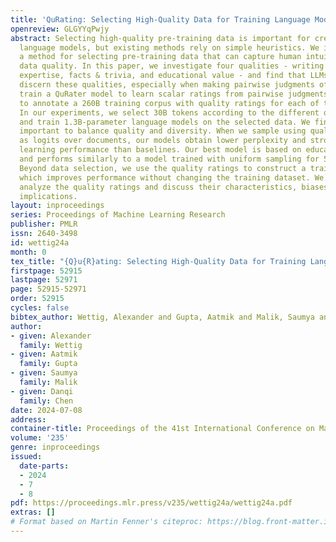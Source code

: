 ```yaml
---
title: 'QuRating: Selecting High-Quality Data for Training Language Models'
openreview: GLGYYqPwjy
abstract: Selecting high-quality pre-training data is important for creating capable
  language models, but existing methods rely on simple heuristics. We introduce QuRating,
  a method for selecting pre-training data that can capture human intuitions about
  data quality. In this paper, we investigate four qualities - writing style, required
  expertise, facts & trivia, and educational value - and find that LLMs are able to
  discern these qualities, especially when making pairwise judgments of texts. We
  train a QuRater model to learn scalar ratings from pairwise judgments, and use it
  to annotate a 260B training corpus with quality ratings for each of the four criteria.
  In our experiments, we select 30B tokens according to the different quality ratings
  and train 1.3B-parameter language models on the selected data. We find that it is
  important to balance quality and diversity. When we sample using quality ratings
  as logits over documents, our models obtain lower perplexity and stronger in-context
  learning performance than baselines. Our best model is based on educational value
  and performs similarly to a model trained with uniform sampling for 50% more steps.
  Beyond data selection, we use the quality ratings to construct a training curriculum
  which improves performance without changing the training dataset. We extensively
  analyze the quality ratings and discuss their characteristics, biases, and wider
  implications.
layout: inproceedings
series: Proceedings of Machine Learning Research
publisher: PMLR
issn: 2640-3498
id: wettig24a
month: 0
tex_title: "{Q}u{R}ating: Selecting High-Quality Data for Training Language Models"
firstpage: 52915
lastpage: 52971
page: 52915-52971
order: 52915
cycles: false
bibtex_author: Wettig, Alexander and Gupta, Aatmik and Malik, Saumya and Chen, Danqi
author:
- given: Alexander
  family: Wettig
- given: Aatmik
  family: Gupta
- given: Saumya
  family: Malik
- given: Danqi
  family: Chen
date: 2024-07-08
address:
container-title: Proceedings of the 41st International Conference on Machine Learning
volume: '235'
genre: inproceedings
issued:
  date-parts:
  - 2024
  - 7
  - 8
pdf: https://proceedings.mlr.press/v235/wettig24a/wettig24a.pdf
extras: []
# Format based on Martin Fenner's citeproc: https://blog.front-matter.io/posts/citeproc-yaml-for-bibliographies/
---
```

